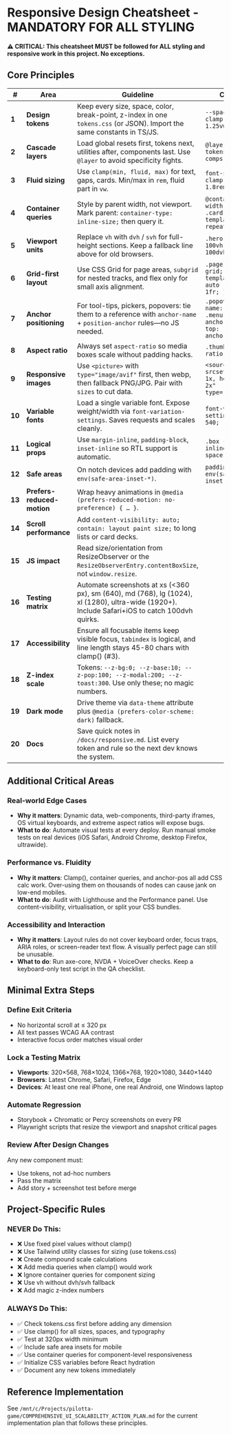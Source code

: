 # Responsive Design Cheatsheet - MANDATORY FOR ALL STYLING

**⚠️ CRITICAL: This cheatsheet MUST be followed for ALL styling and responsive work in this project. No exceptions.**

## Core Principles

| #  | Area | Guideline | Code / Tip |
|----|------|-----------|------------|
| **1** | **Design tokens** | Keep every size, space, color, break-point, z-index in one `tokens.css` (or JSON). Import the same constants in TS/JS. | `--space-m: clamp(0.75rem, 1.25vw, 1.25rem);` |
| **2** | **Cascade layers** | Load global resets first, tokens next, utilities after, components last. Use `@layer` to avoid specificity fights. | `@layer reset, tokens, utils, comps;` |
| **3** | **Fluid sizing** | Use `clamp(min, fluid, max)` for text, gaps, cards. Min/max in `rem`, fluid part in `vw`. | `font-size: clamp(1rem, 2.5vw, 1.8rem);` |
| **4** | **Container queries** | Style by parent width, not viewport. Mark parent: `container-type: inline-size;` then query it. | `@container (min-width: 28rem) { .card-grid { grid-template-columns: repeat(3,1fr); } }` |
| **5** | **Viewport units** | Replace `vh` with `dvh` / `svh` for full-height sections. Keep a fallback line above for old browsers. | `.hero { height: 100vh; height: 100dvh; }` |
| **6** | **Grid-first layout** | Use CSS Grid for page areas, `subgrid` for nested tracks, and flex only for small axis alignment. | `.page { display: grid; grid-template: "nav" auto "main" 1fr / 1fr; }` |
| **7** | **Anchor positioning** | For tool-tips, pickers, popovers: tie them to a reference with `anchor-name` + `position-anchor` rules—no JS needed. | `.popover { anchor-name: --btn; } .menu { position-anchor: --btn; top: anchor(bottom); }` |
| **8** | **Aspect ratio** | Always set `aspect-ratio` so media boxes scale without padding hacks. | `.thumb { aspect-ratio: 16/9; }` |
| **9** | **Responsive images** | Use `<picture>` with `type="image/avif"` first, then webp, then fallback PNG/JPG. Pair with `sizes` to cut data. | `<source srcset="hero.avif 1x, hero@2x.avif 2x" type="image/avif">` |
| **10** | **Variable fonts** | Load a single variable font. Expose weight/width via `font-variation-settings`. Saves requests and scales cleanly. | `font-variation-settings: "wght" 540;` |
| **11** | **Logical props** | Use `margin-inline`, `padding-block`, `inset-inline` so RTL support is automatic. | `.box { padding-inline: var(--space-m); }` |
| **12** | **Safe areas** | On notch devices add padding with `env(safe-area-inset-*)`. | `padding-top: env(safe-area-inset-top);` |
| **13** | **Prefers-reduced-motion** | Wrap heavy animations in `@media (prefers-reduced-motion: no-preference) { … }`. | |
| **14** | **Scroll performance** | Add `content-visibility: auto; contain: layout paint size;` to long lists or card decks. | |
| **15** | **JS impact** | Read size/orientation from ResizeObserver or the `ResizeObserverEntry.contentBoxSize`, not `window.resize`. | |
| **16** | **Testing matrix** | Automate screenshots at xs (<360 px), sm (640), md (768), lg (1024), xl (1280), ultra-wide (1920+). Include Safari+iOS to catch 100dvh quirks. | |
| **17** | **Accessibility** | Ensure all focusable items keep visible focus, `tabindex` is logical, and line length stays 45-80 chars with clamp() (#3). | |
| **18** | **Z-index scale** | Tokens: `--z-bg:0; --z-base:10; --z-pop:100; --z-modal:200; --z-toast:300`. Use only these; no magic numbers. | |
| **19** | **Dark mode** | Drive theme via `data-theme` attribute plus `@media (prefers-color-scheme: dark)` fallback. | |
| **20** | **Docs** | Save quick notes in `/docs/responsive.md`. List every token and rule so the next dev knows the system. | |

## Additional Critical Areas

### Real-world Edge Cases
- **Why it matters**: Dynamic data, web-components, third-party iframes, OS virtual keyboards, and extreme aspect ratios will expose bugs.
- **What to do**: Automate visual tests at every deploy. Run manual smoke tests on real devices (iOS Safari, Android Chrome, desktop Firefox, ultrawide).

### Performance vs. Fluidity
- **Why it matters**: Clamp(), container queries, and anchor-pos all add CSS calc work. Over-using them on thousands of nodes can cause jank on low-end mobiles.
- **What to do**: Audit with Lighthouse and the Performance panel. Use content-visibility, virtualisation, or split your CSS bundles.

### Accessibility and Interaction
- **Why it matters**: Layout rules do not cover keyboard order, focus traps, ARIA roles, or screen-reader text flow. A visually perfect page can still be unusable.
- **What to do**: Run axe-core, NVDA + VoiceOver checks. Keep a keyboard-only test script in the QA checklist.

## Minimal Extra Steps

### Define Exit Criteria
- No horizontal scroll at ≤ 320 px
- All text passes WCAG AA contrast
- Interactive focus order matches visual order

### Lock a Testing Matrix
- **Viewports**: 320×568, 768×1024, 1366×768, 1920×1080, 3440×1440
- **Browsers**: Latest Chrome, Safari, Firefox, Edge
- **Devices**: At least one real iPhone, one real Android, one Windows laptop

### Automate Regression
- Storybook + Chromatic or Percy screenshots on every PR
- Playwright scripts that resize the viewport and snapshot critical pages

### Review After Design Changes
Any new component must:
- Use tokens, not ad-hoc numbers
- Pass the matrix
- Add story + screenshot test before merge

## Project-Specific Rules

### NEVER Do This:
- ❌ Use fixed pixel values without clamp()
- ❌ Use Tailwind utility classes for sizing (use tokens.css)
- ❌ Create compound scale calculations
- ❌ Add media queries when clamp() would work
- ❌ Ignore container queries for component sizing
- ❌ Use vh without dvh/svh fallback
- ❌ Add magic z-index numbers

### ALWAYS Do This:
- ✅ Check tokens.css first before adding any dimension
- ✅ Use clamp() for all sizes, spaces, and typography
- ✅ Test at 320px width minimum
- ✅ Include safe area insets for mobile
- ✅ Use container queries for component-level responsiveness
- ✅ Initialize CSS variables before React hydration
- ✅ Document any new tokens immediately

## Reference Implementation
See `/mnt/c/Projects/pilotta-game/COMPREHENSIVE_UI_SCALABILITY_ACTION_PLAN.md` for the current implementation plan that follows these principles.